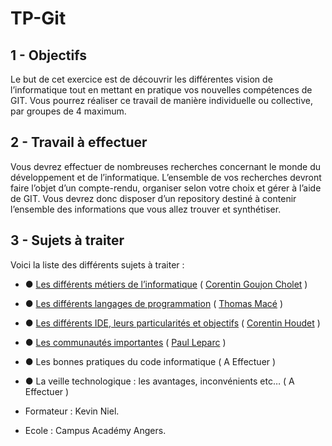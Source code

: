 # TP-Git

## **1 - Objectifs**
Le but de cet exercice est de découvrir les différentes vision de l’informatique tout en
mettant en pratique vos nouvelles compétences de GIT. Vous pourrez réaliser ce travail de
manière individuelle ou collective, par groupes de 4 maximum.

## **2 - Travail à effectuer**
Vous devrez effectuer de nombreuses recherches concernant le monde du développement
et de l’informatique. L’ensemble de vos recherches devront faire l’objet d’un compte-rendu,
organiser selon votre choix et gérer à l’aide de GIT. Vous devrez donc disposer d’un
repository destiné à contenir l’ensemble des informations que vous allez trouver et
synthétiser.

## **3 - Sujets à traiter**
Voici la liste des différents sujets à traiter :
- ● [Les différents métiers de l’informatique](https://github.com/Noqs498/TP-Git/blob/master/m%C3%A9tiers.md) ( [Corentin Goujon Cholet](https://github.com/corentingcholet) )
- ● [Les différents langages de programmation](https://github.com/Noqs498/TP-Git/blob/master/les_diff%C3%A9rents_langages_de_programmation.md) ( [Thomas Macé](https://github.com/Yukiho-Sensei) )
- ● [Les différents IDE, leurs particularités et objectifs](https://github.com/Noqs498/TP-Git/blob/master/Les-Environnements-De-D%C3%A9veloppement.md) ( [Corentin Houdet](https://github.com/Noqs498) )
- ● [Les communautés importantes](https://github.com/Noqs498/TP-Git/blob/master/les-communaut%C3%A9s.md) ( [Paul Leparc](https://github.com/jemappellepaul) )
- ● Les bonnes pratiques du code informatique ( A Effectuer )
- ● La veille technologique : les avantages, inconvénients etc… ( A Effectuer )

- Formateur : Kevin Niel.
- Ecole : Campus Académy Angers.
